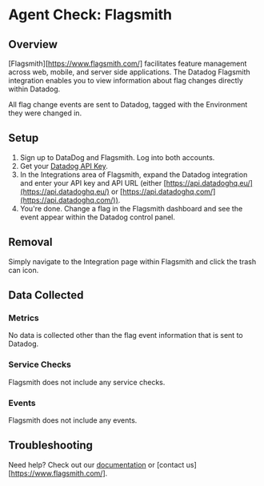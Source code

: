 # Agent Check: Flagsmith

## Overview

[Flagsmith][https://www.flagsmith.com/] facilitates feature management across web, mobile, and server side applications. The Datadog Flagsmith integration enables you to view information about flag changes directly within Datadog.

All flag change events are sent to Datadog, tagged with the Environment they were changed in.

## Setup

1. Sign up to DataDog and Flagsmith. Log into both accounts.
2. Get your [Datadog API Key][1].
3. In the Integrations area of Flagsmith, expand the Datadog integration and enter your API key and API URL (either [https://api.datadoghq.eu/](https://api.datadoghq.eu/) or [https://api.datadoghq.com/](https://api.datadoghq.com/)).
4. You're done. Change a flag in the Flagsmith dashboard and see the event appear within the Datadog control panel.

## Removal

Simply navigate to the Integration page within Flagsmith and click the trash can icon.

## Data Collected

### Metrics

No data is collected other than the flag event information that is sent to Datadog.

### Service Checks

Flagsmith does not include any service checks.

### Events

Flagsmith does not include any events.

## Troubleshooting

Need help? Check out our [documentation](https://docs.flagsmith.com/integrations/datadog/) or [contact us][https://www.flagsmith.com/].

[1]: https://docs.datadoghq.com/account_management/api-app-keys/#api-keys
